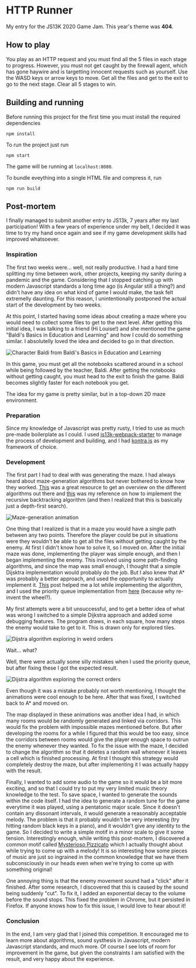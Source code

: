 # HTTP Runner
My entry for the JS13K 2020 Game Jam. This year's theme was **404**.

## How to play

You play as an HTTP request and you must find all the 5 files in each stage to
progress. However, you must not get caught by the firewall agent, which has
gone haywire and is targetting innocent requests such as yourself. Use the
WASD keys or arrow keys to move. Get all the files and get to the exit to go to
the next stage. Clear all 5 stages to win.

## Building and running

Before running this project for the first time you must install the required
dependencies
```
npm install
```

To run the project just run
```
npm start
```

The game will be running at `localhost:8080`.

To bundle eveything into a single HTML file and compress it, run
```
npm run build
```
## Post-mortem

I finally managed to submit another entry to JS13k, 7 years after my last participation! With a few years of experience under my belt, I decided it was time to try my hand once again and see if my game development skills had improved whatsoever.

### Inspiration

The first two weeks were... well, not really productive. I had a hard time splitting my time between work, other projects, keeping my sanity during a pandemic and the game. Considering that I stopped catching up with modern Javascript standards a long time ago (is Angular still a thing?) and didn't have any idea on what kind of game I would make, the task felt extremelly daunting. For this reason, I unintentionally postponed the actual start of the development by two weeks.

At this point, I started having some ideas about creating a maze where you would need to collect some files to get to the next level. After getting this initial idea, I was talking to a friend (Hi Louise!) and she mentioned the game "Baldi's Basics in Education and Learning" and how I could do something similar. I absolutelly loved the idea and decided to go in that direction.

![Character Baldi from Baldi's Basics in Education and Learning](imgs/baldires.webp "Baldi as he prepares to beat you up")

In this game, you must get all the notebooks scattered around in a school while being followed by the teacher, Baldi. After getting the notebooks without getting caught, you must head to the exit to finish the game. Baldi becomes slightly faster for each notebook you get.

The idea for my game is pretty similar, but in a top-down 2D maze environment.

### Preparation

Since my knowledge of Javascript was pretty rusty, I tried to use as much pre-made boilerplate as I could. I used [js13k-webpack-starter](https://github.com/sz-piotr/js13k-webpack-starter) to manage the process of development and building, and I had [kontra.js](https://github.com/straker/kontra) as my framework of choice.

### Development

The first part I had to deal with was generating the maze. I had always heard about maze-generation algorithms but never bothered to know how they worked. [This](http://weblog.jamisbuck.org/2011/2/7/maze-generation-algorithm-recap) was a great resource to get an overview on the different algorithms out there and [this](http://weblog.jamisbuck.org/2010/12/27/maze-generation-recursive-backtracking) was my reference on how to implement the recursive backtracking algorithm (and then I realized that this is basically just a depth-first search).

![Maze-generation animation](imgs/mazegen.gif)

One thing that I realized is that in a maze you would have a single path between any two points. Therefore the player could be put in situations were they wouldn't be able to get all the files without getting caught by the enemy. At first I didn't know how to solve it, so I moved on. After the initial maze was done, implementing the player was simple enough, and then I began implementing the enemy. This involved using some path-finding algorithms, and since the map was small enough, I thought that a simple Dijsktra implementation would probably do the job. But I also knew that A* was probably a better approach, and used the opportunity to actually implement it. [This](https://www.redblobgames.com/pathfinding/a-star/introduction.html) post helped me a lot while implementing the algorithm, and I used the priority queue implementation from [here](https://truetocode.com/binary-treemax-heap-priority-queue-and-implementation-using-javascript/427/) (because why re-invent the wheel?).

My first attempts were a bit unsuccessful, and to get a better idea of what was wrong I switched to a simple Dijkstra approach and added some debugging features. The program draws, in each square, how many steps the enemy would take to get to it. This is drawn only for explored tiles.

![Dijstra algorithm exploring in weird orders](imgs/broken-dijkstra.gif)

Wait... what?

Well, there were actually some silly mistakes when I used the priority queue, but after fixing these I got the expected result.

![Dijstra algorithm exploring the correct orders](imgs/good-dijkstra.gif)

Even though it was a mistake probably not worth mentioning, I thought the animations were cool enough to be here. After that was fixed, I switched back to A* and moved on.

The map displayed in these animations was another idea I had, in which many rooms would be randomly generated and linked via corridors. This would fix the problem with impossible mazes mentioned before. But after developing the rooms for a while I figured that this would be too easy, since the corridors between rooms would give the player enough space to outrun the enemy whenever they wanted. To fix the issue with the maze, I decided to change the algorithm so that it deletes a random wall whenever it leaves a cell which is finished processing. At first I thought this strategy would completely destroy the maze, but after implementing it I was actually happy with the result.

Finally, I wanted to add some audio to the game so it would be a bit more exciting, and so that I could try to put my very limited music theory knowledge to the test. To save space, I wanted to generate the sounds within the code itself. I had the idea to generate a random tune for the game everytime it was played, using a pentatonic major scale. Since it doesn't contain any dissonant intervals, it would generate a reasonably acceptable melody. The problem is that it probably wouldn't be very interesting (try hitting random black keys in a piano), and it wouldn't give any identity to the game. So I decided to write a simple motif in a minor scale to give it some tension. Interestingly enough, while writing this post-mortem, I discovered a common motif called [Mysterioso Pizzicato](https://en.wikipedia.org/wiki/Mysterioso_Pizzicato) which I actually thought about while trying to come up with a melody! It is so interesting how some pieces of music are just so ingrained in the common knowledge that we have them subconsciously in our heads even when we're trying to come up with something original!

One annoying thing is that the enemy movement sound had a "click" after it finished. After some research, I discovered that this is caused by the sound being suddenly "cut". To fix it, I added an exponential decay to the volume before the sound stops. This fixed the problem in Chrome, but it persisted in Firefox. If anyone knows how to fix this issue, I would love to hear about it!

### Conclusion
In the end, I am very glad that I joined this competition. It encouraged me to learn more about algorithms, sound systhesis in Javascript, modern Javascript standards, and much more. Of course I see lots of room for improvement in the game, but given the constraints I am satisfied with the result, and very happy about the experience.

